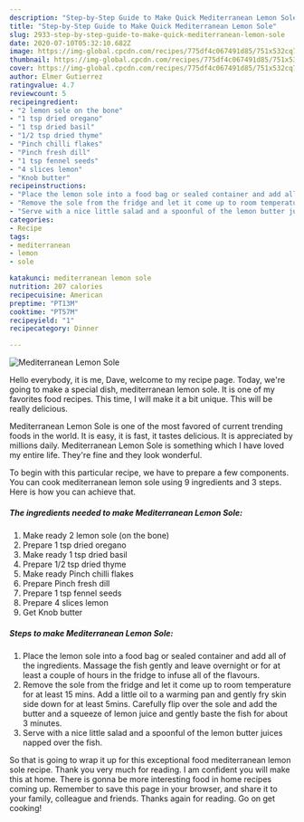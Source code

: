 ```yaml
---
description: "Step-by-Step Guide to Make Quick Mediterranean Lemon Sole"
title: "Step-by-Step Guide to Make Quick Mediterranean Lemon Sole"
slug: 2933-step-by-step-guide-to-make-quick-mediterranean-lemon-sole
date: 2020-07-10T05:32:10.682Z
image: https://img-global.cpcdn.com/recipes/775df4c067491d85/751x532cq70/mediterranean-lemon-sole-recipe-main-photo.jpg
thumbnail: https://img-global.cpcdn.com/recipes/775df4c067491d85/751x532cq70/mediterranean-lemon-sole-recipe-main-photo.jpg
cover: https://img-global.cpcdn.com/recipes/775df4c067491d85/751x532cq70/mediterranean-lemon-sole-recipe-main-photo.jpg
author: Elmer Gutierrez
ratingvalue: 4.7
reviewcount: 5
recipeingredient:
- "2 lemon sole on the bone"
- "1 tsp dried oregano"
- "1 tsp dried basil"
- "1/2 tsp dried thyme"
- "Pinch chilli flakes"
- "Pinch fresh dill"
- "1 tsp fennel seeds"
- "4 slices lemon"
- "Knob butter"
recipeinstructions:
- "Place the lemon sole into a food bag or sealed container and add all of the ingredients. Massage the fish gently and leave overnight or for at least a couple of hours in the fridge to infuse all of the flavours."
- "Remove the sole from the fridge and let it come up to room temperature for at least 15 mins. Add a little oil to a warming pan and gently fry skin side down for at least 5mins. Carefully flip over the sole and add the butter and a squeeze of lemon juice and gently baste the fish for about 3 minutes."
- "Serve with a nice little salad and a spoonful of the lemon butter juices napped over the fish."
categories:
- Recipe
tags:
- mediterranean
- lemon
- sole

katakunci: mediterranean lemon sole 
nutrition: 207 calories
recipecuisine: American
preptime: "PT13M"
cooktime: "PT57M"
recipeyield: "1"
recipecategory: Dinner

---
```



![Mediterranean Lemon Sole](https://img-global.cpcdn.com/recipes/775df4c067491d85/751x532cq70/mediterranean-lemon-sole-recipe-main-photo.jpg)

Hello everybody, it is me, Dave, welcome to my recipe page. Today, we're going to make a special dish, mediterranean lemon sole. It is one of my favorites food recipes. This time, I will make it a bit unique. This will be really delicious.



Mediterranean Lemon Sole is one of the most favored of current trending foods in the world. It is easy, it is fast, it tastes delicious. It is appreciated by millions daily. Mediterranean Lemon Sole is something which I have loved my entire life. They're fine and they look wonderful.


To begin with this particular recipe, we have to prepare a few components. You can cook mediterranean lemon sole using 9 ingredients and 3 steps. Here is how you can achieve that.

<!--inarticleads1-->

##### The ingredients needed to make Mediterranean Lemon Sole:

1. Make ready 2 lemon sole (on the bone)
1. Prepare 1 tsp dried oregano
1. Make ready 1 tsp dried basil
1. Prepare 1/2 tsp dried thyme
1. Make ready Pinch chilli flakes
1. Prepare Pinch fresh dill
1. Prepare 1 tsp fennel seeds
1. Prepare 4 slices lemon
1. Get Knob butter




<!--inarticleads2-->

##### Steps to make Mediterranean Lemon Sole:

1. Place the lemon sole into a food bag or sealed container and add all of the ingredients. Massage the fish gently and leave overnight or for at least a couple of hours in the fridge to infuse all of the flavours.
1. Remove the sole from the fridge and let it come up to room temperature for at least 15 mins. Add a little oil to a warming pan and gently fry skin side down for at least 5mins. Carefully flip over the sole and add the butter and a squeeze of lemon juice and gently baste the fish for about 3 minutes.
1. Serve with a nice little salad and a spoonful of the lemon butter juices napped over the fish.




So that is going to wrap it up for this exceptional food mediterranean lemon sole recipe. Thank you very much for reading. I am confident you will make this at home. There is gonna be more interesting food in home recipes coming up. Remember to save this page in your browser, and share it to your family, colleague and friends. Thanks again for reading. Go on get cooking!
